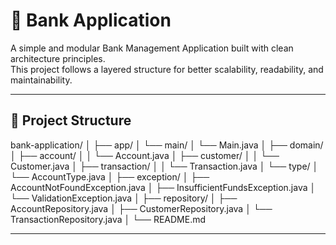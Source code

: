 # 🏦 Bank Application

A simple and modular Bank Management Application built with clean architecture principles.  
This project follows a layered structure for better scalability, readability, and maintainability.

---

## 📁 Project Structure
bank-application/
│
├── app/
│ └── main/
│ └── Main.java
│
├── domain/
│ ├── account/
│ │ └── Account.java
│ ├── customer/
│ │ └── Customer.java
│ ├── transaction/
│ │ └── Transaction.java
│ └── type/
│ └── AccountType.java
│
├── exception/
│ ├── AccountNotFoundException.java
│ ├── InsufficientFundsException.java
│ └── ValidationException.java
│
├── repository/
│ ├── AccountRepository.java
│ ├── CustomerRepository.java
│ └── TransactionRepository.java
│
└── README.md

---




